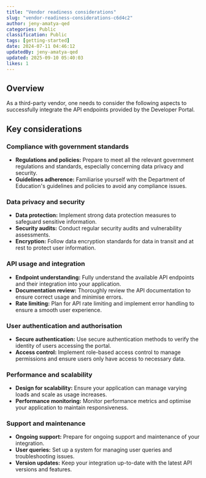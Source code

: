 ```yaml
---
title: "Vendor readiness considerations"
slug: "vendor-readiness-considerations-c6d4c2"
author: jeny-amatya-qed
categories: Public
classification: Public
tags: [getting-started]
date: 2024-07-11 04:46:12 
updatedBy: jeny-amatya-qed
updated: 2025-09-10 05:40:03 
likes: 1
---
```


## Overview
As a third-party vendor, one needs to consider the following aspects to successfully integrate the API endpoints provided by the Developer Portal.

## Key considerations 
### Compliance with government standards
- **Regulations and policies:** Prepare to meet all the relevant government regulations and standards, especially concerning data privacy and security.
- **Guidelines adherence:** Familiarise yourself with the Department of Education's guidelines and policies to avoid any compliance issues.
    
### Data privacy and security
- **Data protection:** Implement strong data protection measures to safeguard sensitive information.
- **Security audits:** Conduct regular security audits and vulnerability assessments.
- **Encryption:** Follow data encryption standards for data in transit and at rest to protect user information.

### API usage and integration
- **Endpoint understanding:** Fully understand the available API endpoints and their integration into your application.
- **Documentation review:** Thoroughly review the API documentation to ensure correct usage and minimise errors.
- **Rate limiting:** Plan for API rate limiting and implement error handling to ensure a smooth user experience.

### User authentication and authorisation
- **Secure authentication:** Use secure authentication methods to verify the identity of users accessing the portal.
- **Access control:** Implement role-based access control to manage permissions and ensure users only have access to necessary data.

### Performance and scalability
- **Design for scalability:** Ensure your application can manage varying loads and scale as usage increases.
- **Performance monitoring:** Monitor performance metrics and optimise your application to maintain responsiveness.

### Support and maintenance
- **Ongoing support:** Prepare for ongoing support and maintenance of your integration.
- **User queries:** Set up a system for managing user queries and troubleshooting issues.
- **Version updates:** Keep your integration up-to-date with the latest API versions and features.
